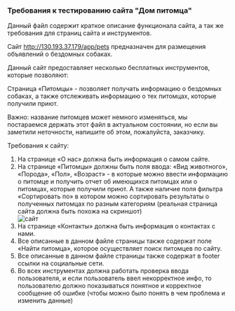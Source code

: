 ### Требования к тестированию сайта "Дом питомца"

Данный файл содержит краткое описание функционала сайта, а так же требования для страниц сайта и инструментов.

Сайт http://130.193.37.179/app/pets предназначен для размещения объявлений о бездомных собаках.

Данный сайт предоставляет несколько бесплатных инструментов, которые позволяют:

Страница «Питомцы» - позволяет получать информацию о бездомных собаках, а также отслеживать информацию о тех питомцах, которые получили приют.

Важно: название питомцев может немного изменяться, мы постараемся держать этот файл в актуальном состоянии, но если вы заметили неточности, напишите об этом, пожалуйста, заказчику.

Требования к сайту:
1)	На странице «О нас» должна быть информация о самом сайте.
2)	На странице «Питомцы» должны быть поля ввода: «Вид животного», «Порода», «Пол», «Возраст» - в которые можно ввести информацию о питомце и получить отчет об имеющихся питомцах или о питомцах, которые получили приют. А также наличие поля фильтра «Сортировать по» в котором можно сортировать результаты о полученных питомцах по разным категориям (реальная страница сайта должна быть похожа на скриншот)  
![сайт]([https://github.com/1Denis1985/Homework_10.6/blob/9565be664956489c22296b64482acff88f97860b/Screenshot_2.pn](https://github.com/avandreev/portfolio/blob/main/projects/Testing%20the%20Pet%20House%20website/screenshots/%D0%94%D0%BE%D0%BC_%D0%BF%D0%B8%D1%82%D0%BE%D0%BC%D1%86%D0%B0.jpg) "Тестируемый сайт")  
3)	На странице «Контакты» должна быть информация о контактах с нами.
4)	Все описанные в данном файле страницы также содержат поле «Найти питомца», которое осуществляет поиск питомцев по сайту.
5)	Все описанные в данном файле страницы также содержат в footer ссылки на социальные сети.
6)	Во всех инструментах должна работать проверка ввода пользователя, и если пользователь ввел некорректное инфо, то пользователю должно показываться понятное и корректное сообщение об ошибке (чтобы можно было понять в чем проблема и изменить данные)
